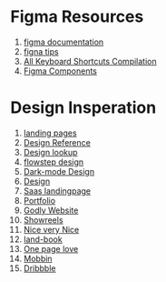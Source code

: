 Figma Resources
=====================================
1. [figma documentation](https://help.figma.com)
2. [figna tips](https://awesomefigtips.com)
3. [All Keyboard Shortcuts Compilation](https://shortcuts.design)
4. [Figma Components](https://figmacomponents.com)

Design Insperation
======================================
1. [landing pages](https://landing.gallery)
2. [Design Reference](https://refero.design)
3. [Design lookup](http://lookup.design)
4. [flowstep design](https://flowstep.design)
5. [Dark-mode Design](https://darkmodedesign.com)
6. [Design](https://webdesign-inspiration.com)
7. [Saas landingpage](https://saaslandingpage.com)
8. [Portfolio](https://landingfolio.com)
9. [Godly Website](https://godly.website)
10. [Showreels](http://showreelz.com)
11. [Nice very Nice](https://niceverynice.com)
12. [land-book](https://land-book.com)
13. [One page love](https://onepagelove.com)
14. [Mobbin](https://mobbin.com)
15. [Dribbble](https://dribbble.com)